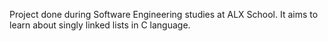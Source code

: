Project done during Software Engineering studies at ALX School. It aims to learn about singly linked lists in C language.
